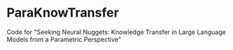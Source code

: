 # ParaKnowTransfer
Code for "Seeking Neural Nuggets: Knowledge Transfer in Large Language Models from a Parametric Perspective"
